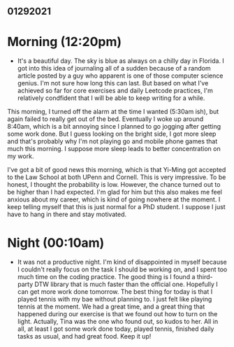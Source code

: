 ## 01292021
# Morning (12:20pm)
* It's a beautiful day. The sky is blue as always on a chilly day in Florida. I got into this idea of journaling all of a sudden because of a random article posted by a guy who apparent is one of those computer science genius. I'm not sure how long this can last. But based on what I've achieved so far for core exercises and daily Leetcode practices, I'm relatively condfident that I will be able to keep writing for a while. 

This morning, I turned off the alarm at the time I wanted (5:30am ish), but again failed to really get out of the bed. Eventually I woke up around 8:40am, which is a bit annoying since I planned to go jogging after getting some work done. But I guess looking on the bright side, I got more sleep and that's probably why I'm not playing go and mobile phone games that much this morning. I suppose more sleep leads to better concentration on my work.

I've got a bit of good news this morning, which is that Yi-Ming got accepted to the Law School at both UPenn and Cornell. This is very impressive. To be honest, I thought the probability is low. However, the chance turned out to be higher than I had expected. I'm glad for him but this also makes me feel anxious about my career, which is kind of going nowhere at the moment. I keep telling myself that this is just normal for a PhD student. I suppose I just have to hang in there and stay motivated. 
# Night (00:10am)
* It was not a productive night. I'm kind of disappointed in myself because I couldn't really focus on the task I should be working on, and I spent too much time on the coding practice. The good thing is I found a third-party DTW library that is much faster than the official one. Hopefully I can get more work done tomorrow. The best thing for today is that I played tennis with my bae without planning to. I just felt like playing tennis at the moment. We had a great time, and a great thing that happened during our exercise is that we found out how to turn on the light. Actually, Tina was the one who found out, so kudos to her. All in all, at least I got some work done today, played tennis, finished daily tasks as usual, and had great food. Keep it up!
